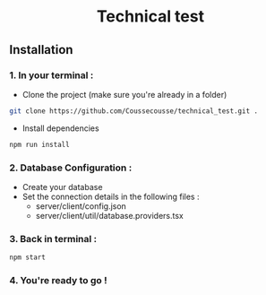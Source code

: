 <h1 align="center" >Technical test</h1>

## Installation
### 1. In your terminal : 

- Clone the project (make sure you're already in a folder)
```bash
git clone https://github.com/Coussecousse/technical_test.git .
```

- Install dependencies
```bash
npm run install
```
### 2. Database Configuration :
- Create your database
- Set the connection details in the following files :
  - server/client/config.json
  - server/client/util/database.providers.tsx

### 3. Back in terminal : 
```bash 
npm start
```

### 4. You're ready to go !
